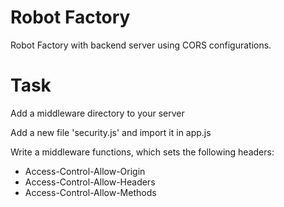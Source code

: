 # Robot Factory

Robot Factory with backend server using CORS configurations.

# Task

Add a middleware directory to your server

Add a new file 'security.js' and import it in app.js

Write a middleware functions, which sets the following headers:

* Access-Control-Allow-Origin
* Access-Control-Allow-Headers
* Access-Control-Allow-Methods
